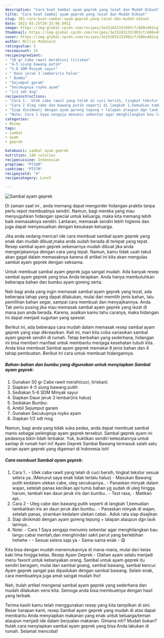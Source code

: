 ```yaml
---
description: "Cara buat Sambal ayam geprek yang lezat dan Mudah Dibuat"
title: "Cara buat Sambal ayam geprek yang lezat dan Mudah Dibuat"
slug: 361-cara-buat-sambal-ayam-geprek-yang-lezat-dan-mudah-dibuat
date: 2021-03-25T20:33:06.691Z
image: https://img-global.cpcdn.com/recipes/3e151831331903cf/680x482cq70/sambal-ayam-geprek-foto-resep-utama.jpg
thumbnail: https://img-global.cpcdn.com/recipes/3e151831331903cf/680x482cq70/sambal-ayam-geprek-foto-resep-utama.jpg
cover: https://img-global.cpcdn.com/recipes/3e151831331903cf/680x482cq70/sambal-ayam-geprek-foto-resep-utama.jpg
author: Millie McDonald
ratingvalue: 5
reviewcount: 14
recipeingredient:
- "50 gr Cabe rawit merahcuci tiriskan"
- "4-5 siung bawang putih"
- "5-6 SDM Minyak sayur"
- " Daun jeruk 3 lembariris halus"
- " Bumbu"
- "Sejumput garam"
- "Secukupnya royko ayam"
- "1/2 sdt msg"
recipeinstructions:
- "Cara 1.. Ulek cabe rawit yang telah di cuci bersih, tingkat tekstur sesuai selera ya..(Menurut saya enak tidak terlalu halus)  Masukan Bawang putih kedalam ulekan cabe, uleg secukupnya.. Panaskan minyak dalam wajan, setelah panas kecilkan api tumis bahan yg sudah di uleg hingga harum, tambah kan daun jeruk iris dan bumbu..  Test rasa,  Matikan api.."
- "Cara 2 Uleg cabe dan bawang putih seperti di langkah 1,kemudian tambahkan iris an daun jeruk dan bumbu..  Panaskan minyak di wajan, setelah panas, siramkan kedalam ulekan cabai.. Aduk rata siap disajikan"
- "Siap dinikmati dengan ayam goreng tepung + lalapan ataupun dgn lauk lainnya.."
- "Note: Cara 1 Saya sengaja menumis sebentar agar menghilangkan bau langu cabai mentah,dan menghindari sakit perut yang berlebihan hehehe   Sesuai selera saja ya  Sama-sama enak 😋"
categories:
- Resep
tags:
- sambal
- ayam
- geprek

katakunci: sambal ayam geprek 
nutrition: 148 calories
recipecuisine: Indonesian
preptime: "PT16M"
cooktime: "PT57M"
recipeyield: "4"
recipecategory: Lunch

---
```



![Sambal ayam geprek](https://img-global.cpcdn.com/recipes/3e151831331903cf/680x482cq70/sambal-ayam-geprek-foto-resep-utama.jpg)

Di zaman  saat ini , anda memang dapat mengorder hidangan praktis tanpa perlu repot membuatnya sendiri. Namun, bagi mereka yang mau menyuguhkan hidangan special untuk keluarga, maka kita memang lebih baik memasaknya sendiri. Lantaran, memasak sendiri lebih higienis dan juga dapat menyesuaikan dengan kesukaan keluarga.

Jika anda sedang mencari ide cara membuat sambal ayam geprek yang enak dan mudah dibuat,maka anda sudah berada di tempat yang tepat. Resep sambal ayam geprek  sebenarnya mudah dibuat jika anda mengerjakannya dengan cara yang tepat. Namun, kamu tidak usah takut akan gagal dalam memasaknya 
karena di artikel ini kita akan mengulas sambal ayam geprek dengan seksama.  

Untuk membuat sambal ayam geprek juga sangat mudah. Ada banyak resep sambal ayam geprek yang bisa Anda terapkan. Anda hanya membutuhkan beberapa bahan dan bumbu ayam goreng serta.

Nah bagi anda yang ingin memasak sambal ayam geprek yang lezat, ada beberapa tahap yang dapat dilakukan, mulai dari memilih jenis bahan, lalu pemilihan bahan segar, sampai cara membuat dan menyajikannya. Anda Tak perlu pusing jika mau memasak sambal ayam geprek yang lezat di mana pun anda berada. Karena, asalkan kamu  tahu caranya, maka hidangan ini dapat menjadi suguhan yang spesial.

Berikut ini, ada beberapa cara mudah dalam memasak resep sambal ayam geprek yang siap dikreasikan. Kali ini, mari kita coba variasikan sambal ayam geprek sendiri di rumah. Tetap berbahan yang sederhana, hidangan ini bisa memberi manfaat untuk membantu menjaga kesehatan tubuh kita. Anda bisa membuat Sambal ayam geprek memakai 8 jenis bahan dan 4 tahap pembuatan. Berikut ini cara untuk membuat hidangannya.

<!--inarticleads1-->

##### Bahan-bahan dan bumbu yang digunakan untuk menyiapkan Sambal ayam geprek:

1. Gunakan 50 gr Cabe rawit merah(cuci, tiriskan)
1. Siapkan 4-5 siung bawang putih
1. Sediakan 5-6 SDM Minyak sayur
1. Siapkan  Daun jeruk 3 lembar(iris halus)
1. Sediakan  Bumbu:
1. Ambil Sejumput garam
1. Gunakan Secukupnya royko ayam
1. Siapkan 1/2 sdt msg


Namun, bagi anda yang tidak suka pedas, anda dapat membuat sambal manis sebagai pelengkap ayam geprek tersebut. Sambal geprek ayam ini pedasnya bikin lidah terbakar. Yuk, buktikan sendiri kelezatannya untuk santap di rumah hari ini! Ayam Geprek Sambal Bawang termasuk salah satu varian ayam geprek yang digemari di Indonesia loh! 

<!--inarticleads2-->

##### Cara membuat Sambal ayam geprek:

1. Cara 1.. - Ulek cabe rawit yang telah di cuci bersih, tingkat tekstur sesuai selera ya..(Menurut saya enak tidak terlalu halus)  - Masukan Bawang putih kedalam ulekan cabe, uleg secukupnya.. - Panaskan minyak dalam wajan, setelah panas kecilkan api tumis bahan yg sudah di uleg hingga harum, tambah kan daun jeruk iris dan bumbu..  - Test rasa,  - Matikan api..
1. Cara 2 - Uleg cabe dan bawang putih seperti di langkah 1,kemudian tambahkan iris an daun jeruk dan bumbu..  - Panaskan minyak di wajan, setelah panas, siramkan kedalam ulekan cabai.. Aduk rata siap disajikan
1. Siap dinikmati dengan ayam goreng tepung + lalapan ataupun dgn lauk lainnya..
1. Note: - Cara 1 Saya sengaja menumis sebentar agar menghilangkan bau langu cabai mentah,dan menghindari sakit perut yang berlebihan hehehe  -  - Sesuai selera saja ya  - Sama-sama enak - 😋


Kita bisa dengan mudah menemukannya di mana-mana, mulai dari kelas kaki lima hingga kelas. Resep Ayam Geprek - Olahan ayam selalu menjadi menu favorit untuk kebanyakan orang. Sambal untuk ayam geprek itu sendiri beragam, mulai dari sambal goang, sambal bawang, sambal kencur. Ayam geprek sangat pas dipadukan dengan sambal bawang. Selain enak, cara membuatnya juga amat sangat mudah lho! 

Nah, itulah artikel mengenai  sambal ayam geprek  yang sederhana dan mudah dilakukan versi kita. Semoga anda bisa membuatnya dengan hasil yang terbaik. 

Terima kasih kamu telah menggunakan resep yang kita tampilkan di sini. Besar harapan kami, resep  Sambal ayam geprek yang mudah di atas dapat membantu Anda menyiapkan makanan yang enak untuk keluarga/teman ataupun menjadi ide dalam berjualan makanan. Gimana nih? Mudah bukan? Itulah cara menyiapkan sambal ayam geprek yang bisa Anda lakukan di rumah. Selamat mencoba!

